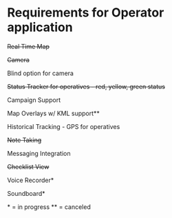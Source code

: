 # Requirements for Operator application

~~Real Time Map~~

~~Camera~~

Blind option for camera

~~Status Tracker for operatives - red, yellow, green status~~

Campaign Support

Map Overlays w/ KML support**

Historical Tracking - GPS for operatives

~~Note Taking~~

Messaging Integration

~~Checklist View~~

Voice Recorder*

Soundboard*

\* = in progress
\*\* = canceled
